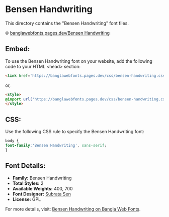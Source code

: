 # Bensen Handwriting

This directory contains the "Bensen Handwriting" font files.

🌐 [banglawebfonts.pages.dev/Bensen Handwriting](https://banglawebfonts.pages.dev/bensen-handwriting/#about)

## Embed:
To use the Bensen Handwriting font on your website, add the following code to your HTML &lt;head&gt; section:
```html
<link href='https://banglawebfonts.pages.dev/css/bensen-handwriting.css' rel='stylesheet'>
```

or,
```html
<style>
@import url('https://banglawebfonts.pages.dev/css/bensen-handwriting.css');
</style>
```

## CSS:
Use the following CSS rule to specify the Bensen Handwriting font:
```css
body {
font-family:'Bensen Handwriting', sans-serif;
}
```

## Font Details:
- **Family:** Bensen Handwriting
- **Total Styles:** 2
- **Available Weights:** 400, 700
- **Font Designer:** [Subrata Sen](https://www.subratasen.com/)
- **License:** GPL

For more details, visit: [Bensen Handwriting on Bangla Web Fonts](https://banglawebfonts.pages.dev/bensen-handwriting/#about).